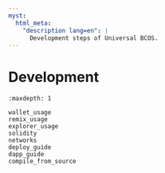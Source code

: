 ```yaml
---
myst:
  html_meta:
    "description lang=en": |
      Development steps of Universal BCOS.
---
```


# Development

```{toctree}
:maxdepth: 1

wallet_usage
remix_usage
explorer_usage
solidity
networks
deploy_guide
dapp_guide
compile_from_source
```
